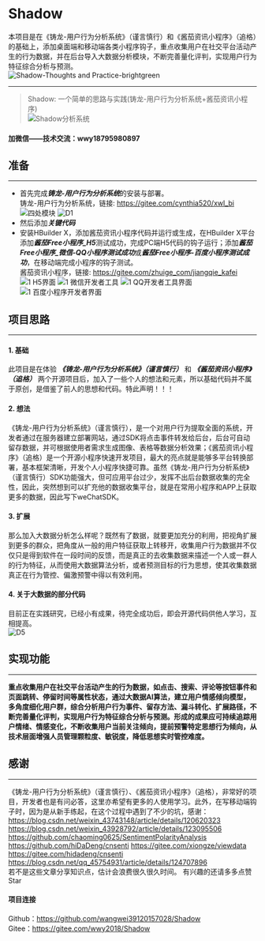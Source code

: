 # Shadow
本项目是在《铸龙-用户行为分析系统》（谨言慎行）和《酱茄资讯小程序》（追格）的基础上，添加桌面端和移动端各类小程序钩子，重点收集用户在社交平台活动产生的行为数据，并在后台导入大数据分析模块，不断完善量化评判，实现用户行为特征综合分析与预测。
<br>
![Shadow-Thoughts and Practice-brightgreen](https://user-images.githubusercontent.com/39434325/206231246-6ba5ddca-ce84-4330-b908-997b4c34b099.svg)

----------------------------------------

> Shadow: 一个简单的思路与实践(铸龙-用户行为分析系统+酱茄资讯小程序)<br>
![Shadow分析系统](https://user-images.githubusercontent.com/39434325/206234734-d1ca6f9e-8a31-4be5-ab7a-82dd997b79ae.jpg)


#### 加微信——技术交流：wwy18795980897

## 准备
----------------------------------------
  * 首先完成***铸龙-用户行为分析系统***的安装与部署。<br>
  铸龙-用户行为分析系统，链接: https://gitee.com/cynthia520/xwl_bi
  ![四处模块](https://user-images.githubusercontent.com/39434325/206223222-5ff28499-c4f3-44b8-88c5-b4b74fba73d4.PNG)
  ![D1](https://user-images.githubusercontent.com/39434325/206223569-54870ddc-c898-4e87-b88a-b335ebfeee24.PNG)
  * 然后添加***关键代码***<br>
  * 安装HBuilder X，添加酱茄资讯小程序代码并运行或生成，在HBuilder X平台添加***酱茄Free小程序_H5***测试成功，完成PC端H5代码的钩子运行；添加***酱茄Free小程序_微信-QQ小程序测试成功***或***酱茄Free小程序-百度小程序测试成功***，在移动端完成小程序的钩子测试。<br>
    酱茄资讯小程序，链接: https://gitee.com/zhuige_com/jiangqie_kafei
![1 H5界面](https://user-images.githubusercontent.com/39434325/206223923-288be24c-5d8f-4ee4-b2cf-b7545db698e4.PNG)
![1 微信开发者工具](https://user-images.githubusercontent.com/39434325/206223825-d4021b53-8a9f-4190-9e3d-0c10b9c5ec8d.PNG)
![1 QQ开发者工具界面](https://user-images.githubusercontent.com/39434325/206223849-42eb654f-2671-480b-a5ab-9574b8b86079.PNG)
![1 百度小程序开发者界面](https://user-images.githubusercontent.com/39434325/206223888-29d6fc31-b40f-4962-b1a5-aa76fbe0e6a5.PNG)

## 项目思路
----------------------------------------

#### 1. 基础<br>
此项目是在体验 ***《铸龙-用户行为分析系统》（谨言慎行）*** 和 ***《酱茄资讯小程序》（追格）*** 两个开源项目后，加入了一些个人的想法和元素，所以基础代码并不属于原创，是借鉴了前人的思想和代码。特此声明！！！
	  
#### 2. 想法<br>
《铸龙-用户行为分析系统》（谨言慎行），是一个对用户行为提取全面的系统，开发者通过在服务器建立部署网站，通过SDK将点击事件转发给后台，后台可自动留存数据，并可根据使用者需求生成图像、表格等数据分析效果；《酱茄资讯小程序》（追格）是一个开源小程序快速开发项目，最大的亮点就是能够多平台转换部署，基本框架清晰，开发个人小程序快捷可靠。虽然《铸龙-用户行为分析系统》（谨言慎行）SDK功能强大，但可应用平台过少，发挥不出后台数据收集的完全性，因此，突然想到可以扩充他的数据收集平台，就是在常用小程序和APP上获取更多的数据，因此写下weChatSDK。
	   
#### 3. 扩展<br>
那么加入大数据分析怎么样呢？既然有了数据，就要更加充分的利用，把视角扩展到更多的群众，把角度从一般的用户特征获取上转移开，收集用户行为数据并不仅仅只是得到软件在一段时间的反馈，而是真正的去收集数据来描述一个人或一群人的行为特征，从而使用大数据算法分析，或者预测目标的行为思想，使其收集数据真正在行为管控、偏激预警中得以有效利用。
	  
####  4. 关于大数据的部分代码
 目前正在实践研究，已经小有成果，待完全成功后，即会开源代码供他人学习，互相提高。<br>
![D5](https://user-images.githubusercontent.com/39434325/206224131-cdd2b18e-4934-4d6d-976c-65de083764e5.PNG)
  
## 实现功能
----------------------------------------

**重点收集用户在社交平台活动产生的行为数据，如点击、搜索、评论等按钮事件和页面跳转、停留时间等属性状态，通过大数据AI算法，建立用户情感倾向模型，多角度细化用户群，综合分析用户行为事件、留存方法、漏斗转化、扩展路径，不断完善量化评判，实现用户行为特征综合分析与预测。形成的成果应可持续追踪用户情绪、情感变化，不断收集用户当前关注倾向，提前预警特定思想行为倾向，从技术层面增强人员管理颗粒度、敏锐度，降低思想实时管控难度。**


## 感谢
----------------------------------------

《铸龙-用户行为分析系统》（谨言慎行）、《酱茄资讯小程序》（追格），非常好的项目，开发者也是有问必答，这里亦希望有更多的人使用学习。此外，在写移动端钩子时，因为是从新手练起，在这个过程中遇到了不少的坑，感谢：
https://blog.csdn.net/weixin_43743148/article/details/120620323
https://blog.csdn.net/weixin_43928792/article/details/123095506
https://github.com/chaoming0625/SentimentPolarityAnalysis
https://github.com/hiDaDeng/cnsenti
https://gitee.com/xiongze/viewdata
https://gitee.com/hidadeng/cnsenti
https://blog.csdn.net/qq_45754931/article/details/124707896
<br>若不是这些文章分享知识点，估计会浪费很久很久时间。
有兴趣的还请多多点赞Star

#### 项目连接
Github：https://github.com/wangwei39120157028/Shadow
<br>
Gitee：https://gitee.com/wwy2018/Shadow

